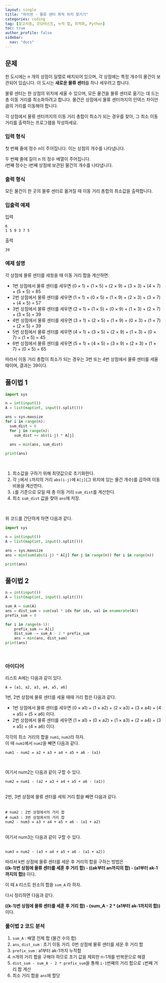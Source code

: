 ```yaml
---
layout: single
title: "파이썬 - 물류 센터 최적 위치 찾기기"
categories: coding
tag: [알고리즘, 코딩테스트, 누적 합, 최적화, Python]
toc: true
author_profile: false
sidebar:
  nav: "docs"
---
```


## 문제
한 도시에는 n 개의 상점이 일렬로 배치되어 있으며, 각 상점에는 특정 개수의 물건이 보관되어 있습니다. 이 도시는 **새로운 물류 센터**를 하나 세우려고 합니다.

물류 센터는 한 상점의 위치에 세울 수 있으며, 모든 물건을 물류 센터로 옮기는 데 드는 총 이동 거리를 최소화하려고 합니다. 물건은 상점에서 물류 센터까지의 인덱스 차이만큼의 거리를 이동해야 합니다.

각 상점에서 물류 센터까지의 이동 거리 총합이 최소가 되는 경우를 찾아, 그 최소 이동 거리를 출력하는 프로그램을 작성하세요.

### 입력 형식
첫 번째 줄에 정수 n이 주어집니다. 이는 상점의 개수를 나타냅니다.

두 번째 줄에 길이 n 의 정수 배열이 주어집니다. <br>
i번째 정수는 i번째 상점에 보관된 물건의 개수를 나타냅니다.

### 출력 형식
모든 물건이 한 곳의 물류 센터로 옮겨질 때 이동 거리 총합의 최소값을 출력합니다.

### 입출력 예제
입력
```
6
1 5 9 3 7 5
```
출력
```
39
```

### 예제 설명
각 상점에 물류 센터를 세웠을 때 이동 거리 합을 계산하면: 
<ul>
  <li>1번 상점에서 물류 센터를 세우면 (0 × 1) + (1 × 5) + (2 × 9) + (3 × 3) + (4 × 7) + (5 × 5) = 85 </li>
  <li>2번 상점에서 물류 센터를 세우면 (1 × 1) + (0 × 5) + (1 × 9) + (2 × 3) + (3 × 7) + (4 × 5) = 57 </li>
  <li>3번 상점에서 물류 센터를 세우면 (2 × 1) + (1 × 5) + (0 × 9) + (1 × 3) + (2 × 7) + (3 × 5) = 39 </li>
  <li>4번 상점에서 물류 센터를 세우면 (3 × 1) + (2 × 5) + (1 × 9) + (0 × 3) + (1 × 7) + (2 × 5) = 39 </li>
  <li>5번 상점에서 물류 센터를 세우면 (4 × 1) + (3 × 5) + (2 × 9) + (1 × 3) + (0 × 7) + (1 × 5) = 45 </li>
  <li>6번 상점에서 물류 센터를 세우면 (5 × 1) + (4 × 5) + (3 × 9) + (2 × 3) + (1 × 7) + (0 × 5) = 65 </li>
</ul>
따라서 이동 거리 총합이 최소가 되는 경우는 3번 또는 4번 상점에서 물류 센터를 세울 때이며, 결과는 39이다.

## 풀이법 1
```python
import sys

n = int(input())
A = list(map(int, input().split()))

ans = sys.maxsize
for i in range(n):
  sum_dist = 0
  for j in range(n):
    sum_dist += abs(i-j) * A[j]
  
  ans = min(ans, sum_dist)

print(ans)
```
<br>

1. 최소값을 구하기 위해 최댓값으로 초기화한다.
2. 각 `j`에서 `i`까지의 거리 `abs(i-j)`에 `A[j]`(그 위치에 있는 물건 개수)를 곱하여 이동 비용을 계산한다.
3. `i`를 기준으로 모일 때 총 이동 거리 `sum_dist`를 계산한다.
4. 최소 `sum_dist` 값을 찾아 `ans`에 저장.

<br>

위 코드를 간단하게 하면 다음과 같다.
```python
import sys

n = int(input())
A = list(map(int, input().split()))

ans = sys.maxsize
ans = min(sum(abs(i-j) * A[j] for j in range(n)) for i in range(n))

print(ans)
```

## 풀이법 2
```python
n = int(input())
A = list(map(int, input().split()))

sum_A = sum(A)
ans = dist_sum = sum(val * idx for idx, val in enumerate(A))
prefix_sum = 0

for i in range(n-1):
    prefix_sum += A[i]
    dist_sum -= sum_A - 2 * prefix_sum
    ans = min(ans, dist_sum)
print(ans)
```

<br>

### 아이디어
리스트 A에는 다음과 같이 있다.
```
A = [a1, a2, a3, a4, a5, a6]
```
1번, 2번 상점에 물류 센터를 세울 때때 거리 합은 다음과 같다.
<ul>
  <li>1번 상점에서 물류 센터를 세우면 (0 × a1) + (1 × a2) + (2 × a3) + (3 × a4) + (4 × a5) + (5 × a6) 이다. </li>
  <li>2번 상점에서 물류 센터를 세우면 (1 × a1) + (0 × a2) + (1 × a3) + (2 × a4) + (3 × a5) + (4 × a6) 이다. </li>
</ul>

각각의 최소 거리의 합을 `num1`, `num2`라 하자. <br>
이 때 `num1`에서 `num2`을 빼면 다음과 같다. <br>

```
num1 - num2 = a2 + a3 + a4 + a5 + a6 - (a1)
```
<br>

여기서 num2는 다음과 같이 구할 수 있다.
```
num2 = num1 - (a2 + a3 + a4 + a5 + a6 - (a1))
```
<br>
2번, 3번 상점에 물류 센터를 세워 거리 합을 빼면 다음과 같다. <br><br>

```
# num2 : 2번 상점에서의 거리 합
# num3 : 3번 상점에서의 거리 합
num2 - num3 = a3 + a4 + a5 + a6 - (a1 + a2)
```
<br>
여기서 num3는 다음과 같이 구할 수 있다.
<br><br>

```
num3 = num2 - (a3 + a4 + a5 + a6 - (a1 + a2))
```

따라서 k번 상점에 물류 센터를 세운 후 거리의 합을 구하는 방법은 <br>
**((k-1)번 상점에 물류 센터를 세훈 후 거리 합) - ((ak부터 an까지의 합) - (a1부터 ak-1까지의 합))** 이다.

이 때 `A` 리스트 원소의 합을 `sum_A` 라 하자.

다시 정리하면 다음과 같다.

**((k-1)번 상점에 물류 센터를 세훈 후 거리 합) - (sum_A - 2 * (a1부터 ak-1까지의 합))** 이다.

### 풀이법 2 코드 분석

1. `sum_A` : 배열 전체 합 (물건 수의 합)
2. `ans`, `dist_sum` : 초기 이동 거리. 0번 상점에 물류 센터를 세운 후 거리 합
3. `prefix_sum` : a1부터 ak-1까지 누적합
4. n개의 거리 합을 구해야 하므로 초기 값을 제외한 n-1개를 반복문으로 해결
5. `dist_sum - sum_A - 2 * prefix_sum`을 통해 `i-1`번째의 거리 합으로 `i`번째 거리 합 계산
6. 최소 거리 합을 `ans`에 할당

